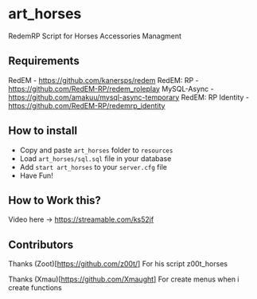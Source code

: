 # art_horses
RedemRP Script for Horses Accessories Managment

## Requirements
RedEM - https://github.com/kanersps/redem
RedEM: RP - https://github.com/RedEM-RP/redem_roleplay
MySQL-Async - https://github.com/amakuu/mysql-async-temporary
RedEM: RP Identity - https://github.com/RedEM-RP/redemrp_identity

## How to install

* Copy and paste ```art_horses``` folder to ```resources```
* Load ```art_horses/sql.sql``` file in your database
* Add ```start art_horses``` to your ```server.cfg``` file
* Have Fun!

## How to Work this?
Video here -> https://streamable.com/ks52jf

## Contributors
Thanks (Zoot)[https://github.com/z00t/] For his script z00t_horses

Thanks (Xmau)[https://github.com/Xmaught] For create menus when i create functions
